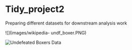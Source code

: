 # Tidy_project2
Preparing different datasets for downstream analysis work

![](images/wikipedia- undf_boxer.PNG)



![Undefeated Boxers Data](https://en.wikipedia.org/wiki/List_of_undefeated_world_boxing_champions)
